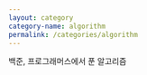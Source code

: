 ```yaml
---
layout: category
category-name: algorithm
permalink: /categories/algorithm
---
```


백준, 프로그래머스에서 푼 알고리즘